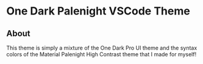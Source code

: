 # One Dark Palenight VSCode Theme

## About

This theme is simply a mixture of the One Dark Pro UI theme and the syntax colors of the Material Palenight High Contrast theme that I made for myself!

